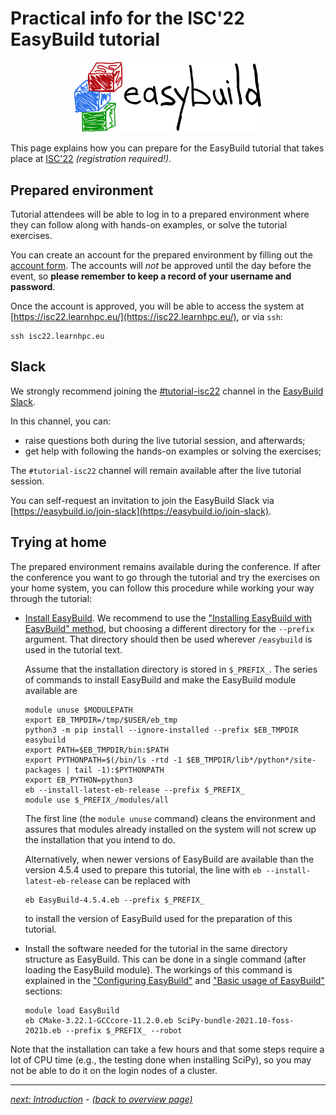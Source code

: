 # Practical info for the ISC'22 EasyBuild tutorial

<p align="center"><a href="https://easybuild.io"><img src="../../img/easybuild_logo_alpha.png" alt="EasyBuild logo" width="300px"/></a></p>

This page explains how you can prepare for the EasyBuild tutorial
that takes place at [ISC'22](https://www.isc-hpc.com/) *(registration required!)*.

## Prepared environment

Tutorial attendees will be able to log in to a prepared environment
where they can follow along with hands-on examples, or solve the
tutorial exercises.

You can create an account for the prepared environment by filling
out the [account form](https://mokey.isc22.learnhpc.eu/auth/signup).
The accounts will _not_ be approved until the day before the event, so
**please remember to keep a record of your username and password**.

Once the account is approved, you will be able to access the system
at [https://isc22.learnhpc.eu/](https://isc22.learnhpc.eu/), or via `ssh`:

    ssh isc22.learnhpc.eu

## Slack

We strongly recommend joining the [#tutorial-isc22](https://easybuild.slack.com/archives/C03FJCGJ1DF)
channel in the [EasyBuild Slack](https://easybuild.slack.com).

In this channel, you can:

* raise questions both during the live tutorial session, and afterwards;
* get help with following the hands-on examples or solving the exercises;

The `#tutorial-isc22` channel will remain available after the live tutorial
session.

You can self-request an invitation to join the EasyBuild Slack via
[https://easybuild.io/join-slack](https://easybuild.io/join-slack).

## Trying at home

The prepared environment remains available during the conference. If after the conference
you want to go through the tutorial and try the exercises on your home system, you can follow
this procedure while working your way through the tutorial:

-   [Install EasyBuild](installation.md). We recommend to use the 
    ["Installing EasyBuild with EasyBuild" method](../installation/#method-2-installing-easybuild-with-easybuild),
    but choosing a different directory for the `--prefix` argument. That directory should
    then be used wherever `/easybuild` is used in the tutorial text.

    Assume that the installation directory is stored in `$_PREFIX_`. The series of commands to install
    EasyBuild and make the EasyBuild module available are
    ```shell
    module unuse $MODULEPATH
    export EB_TMPDIR=/tmp/$USER/eb_tmp
    python3 -m pip install --ignore-installed --prefix $EB_TMPDIR easybuild
    export PATH=$EB_TMPDIR/bin:$PATH
    export PYTHONPATH=$(/bin/ls -rtd -1 $EB_TMPDIR/lib*/python*/site-packages | tail -1):$PYTHONPATH
    export EB_PYTHON=python3
    eb --install-latest-eb-release --prefix $_PREFIX_
    module use $_PREFIX_/modules/all
    ```
    The first line (the `module unuse` command) cleans the environment and assures that modules already
    installed on the system will not screw up the installation that you intend to do.

    Alternatively, when newer versions of EasyBuild are available than the version 4.5.4 used to prepare
    this tutorial, the line with `eb --install-latest-eb-release` can be replaced with
    ```shell
    eb EasyBuild-4.5.4.eb --prefix $_PREFIX_
    ```
    to install the version of EasyBuild used for the preparation of this tutorial.

-   Install the software needed for the tutorial in the same directory structure as EasyBuild.
    This can be done in a single command (after loading the EasyBuild module). The workings of this command is explained in the
    ["Configuring EasyBuild"](configuration.md) and ["Basic usage of EasyBuild"](basic_usage.md)
    sections:
    ```shell
    module load EasyBuild
    eb CMake-3.22.1-GCCcore-11.2.0.eb SciPy-bundle-2021.10-foss-2021b.eb --prefix $_PREFIX_ --robot
    ```

Note that the installation can take a few hours and that some steps require a lot of CPU time (e.g., the testing
done when installing SciPy), so you may not be able to do it on the login nodes of a cluster.

---

[*next: Introduction*](introduction.md) - [*(back to overview page)*](index.md)
